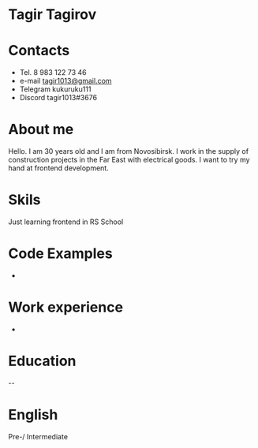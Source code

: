 # Tagir Tagirov

# Contacts
* Tel. 8 983 122 73 46
* e-mail tagir1013@gmail.com
* Telegram kukuruku111
* Discord tagir1013#3676

# About me
Hello. I am 30 years old and I am from Novosibirsk. I work in the supply of construction projects in the Far East with electrical goods. I want to try my hand at frontend development.

# Skils
Just learning frontend in RS School

# Code Examples
-

# Work experience
-

# Education
--
# English
Pre-/ Intermediate

